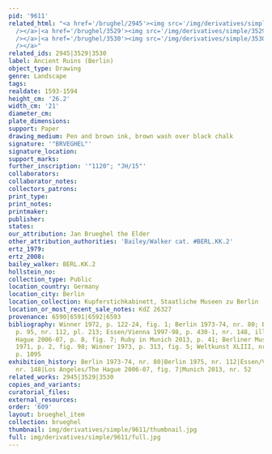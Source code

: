 ```yaml
---
pid: '9611'
related_html: "<a href='/brughel/2945'><img src='/img/derivatives/simple/2945/thumbnail.jpg'
  /></a>|<a href='/brughel/3529'><img src='/img/derivatives/simple/3529/thumbnail.jpg'
  /></a>|<a href='/brughel/3530'><img src='/img/derivatives/simple/3530/thumbnail.jpg'
  /></a>"
related_ids: 2945|3529|3530
label: Ancient Ruins (Berlin)
object_type: Drawing
genre: Landscape
tags: 
realdate: 1593-1594
height_cm: '26.2'
width_cm: '21'
diameter_cm: 
plate_dimensions: 
support: Paper
drawing_medium: Pen and brown ink, brown wash over black chalk
signature: '"BRVEGHEL"'
signature_location: 
support_marks: 
further_inscription: '"1120"; "JH/15"'
collaborators: 
collaborator_notes: 
collectors_patrons: 
print_type: 
print_notes: 
printmaker: 
publisher: 
states: 
our_attribution: Jan Brueghel the Elder
other_attribution_authorities: 'Bailey/Walker cat. #BERL.KK.2'
ertz_1979: 
ertz_2008: 
bailey_walker: BERL.KK.2
hollstein_no: 
collection_type: Public
location_country: Germany
location_city: Berlin
location_collection: Kupferstichkabinett, Staatliche Museen zu Berlin
location_or_most_recent_sale_notes: KdZ 26327
provenance: 6590|6591|6592|6593
bibliography: Winner 1972, p. 122-24, fig. 1; Berlin 1973-74, nr. 80; Berlin 1975,
  p. 95, nr. 112, pl. 213; Essen/Vienna 1997-98, p. 430-1, nr. 148, ill.; Los Angeles/The
  Hague 2006-07, p. 8, fig. 7; Ruby in Munich 2013, p. 41; Berliner Museum N.F. XXI,
  1971, p. 2, fig. 98; Winner 1973, p. 313, fig. 5; Weltkunst XLIII, nr. 13, 1973,
  p. 1095
exhibition_history: Berlin 1973-74, nr. 80|Berlin 1975, nr. 112|Essen/Vienna 1997-98,
  nr. 148|Los Angeles/The Hague 2006-07, fig. 7|Munich 2013, nr. 52
related_works: 2945|3529|3530
copies_and_variants: 
curatorial_files: 
external_resources: 
order: '609'
layout: brueghel_item
collection: brueghel
thumbnail: img/derivatives/simple/9611/thumbnail.jpg
full: img/derivatives/simple/9611/full.jpg
---
```

